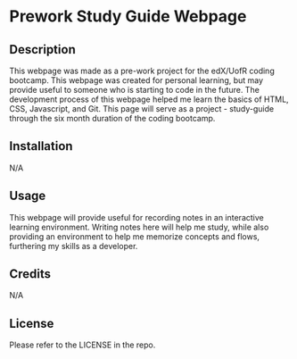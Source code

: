 
# Prework Study Guide Webpage

## Description

This webpage was made as a pre-work project for the edX/UofR coding bootcamp. 
This webpage was created for personal learning, but may provide useful to someone who is starting to code in the future.
The development process of this webpage helped me learn the basics of HTML, CSS, Javascript, and Git.
This page will serve as a project - study-guide through the six month duration of the coding bootcamp. 


## Installation

N/A

## Usage

This webpage will provide useful for recording notes in an interactive learning environment.
Writing notes here will help me study, while also providing an environment to help me 
memorize concepts and flows, furthering my skills as a developer.


## Credits

N/A

## License

Please refer to the LICENSE in the repo.
